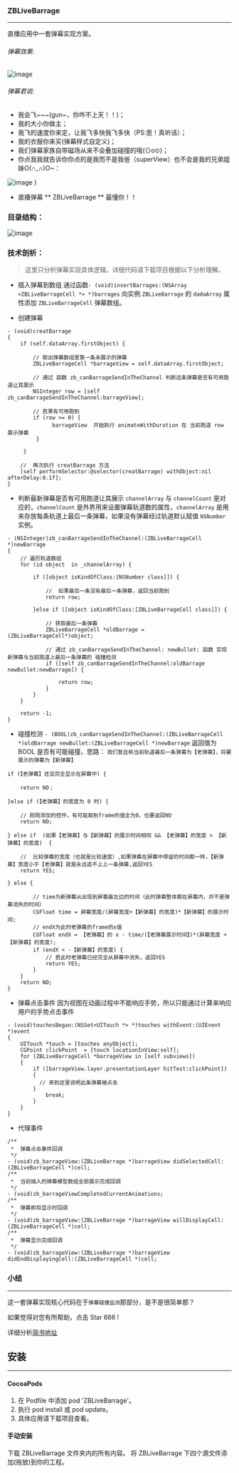### ZBLiveBarrage
***

直播应用中一套弹幕实现方案。

###### 弹幕效果:
![image](https://github.com/zhang-bao/ZBLiveBarrage/blob/master/barrageEffect.gif)


###### 弹幕君说:
-  我会飞~~~(gun~，你咋不上天！！)；
- 我的大小你做主；
- 我飞的速度你来定，让我飞多快我飞多快（PS:恩！真听话）；
- 我的衣服你来买(弹幕样式自定义)；
- 我们弹幕家族自带磁场从来不会叠加碰撞的哦(⊙o⊙)；
- 你点我我就告诉你你点的是我而不是我爸（superView）也不会是我的兄弟姐妹O(∩_∩)O~：

![image](http://upload-images.jianshu.io/upload_images/1874013-2577c13823d6b53c.png?imageMogr2/auto-orient/strip%7CimageView2/2/w/1240)
)
- 直播弹幕 ** ZBLiveBarrage ** 最懂你！！

### 目录结构：
![image](http://upload-images.jianshu.io/upload_images/1874013-afa91c4f92aae840.png?imageMogr2/auto-orient/strip%7CimageView2/2/w/1240)

### 技术剖析：
> 这里只分析弹幕实现具体逻辑，详细代码请下载项目根据以下分析理解。

- 插入弹幕到数组
通过函数`- (void)insertBarrages:(NSArray <ZBLiveBarrageCell *> *)barrages`
向实例 `ZBLiveBarrage`  的 `dadaArray` 属性添加 `ZBLiveBarrageCell` 弹幕数组。

- 创建弹幕

```
- (void)creatBarrage
{
    if (self.dataArray.firstObject) {
        
        // 取出弹幕数组里第一条未展示的弹幕
        ZBLiveBarrageCell *barrageView = self.dataArray.firstObject;
        
        // 通过 函数 zb_canBarrageSendInTheChannel 判断这条弹幕是否有可用跑道让其展示
        NSInteger row = [self zb_canBarrageSendInTheChannel:barrageView];

        // 若果有可用跑到
        if (row >= 0) { 
              barrageView  开始执行 animateWithDuration 在 当前跑道 row 展示弹幕
         }

     }

    //  再次执行 creatBarrage 方法
    [self performSelector:@selector(creatBarrage) withObject:nil afterDelay:0.1f];
}
``` 
- 判断最新弹幕是否有可用跑道让其展示
 `channelArray` 与 `channelCount` 是对应的，`channelCount` 是外界用来设置弹幕轨道数的属性，`channelArray` 是用来存放每条轨道上最后一条弹幕，如果没有弹幕经过轨道默认赋值 `NSNumber ` 实例。

```
- (NSInteger)zb_canBarrageSendInTheChannel:(ZBLiveBarrageCell *)newBarrage
{
    // 遍历轨道数组
    for (id object  in _channelArray) {

        if ([object isKindOfClass:[NSNumber class]]) {
            
            //  如果最后一条没有最后一条弹幕，返回当前跑到
            return row;
            
        }else if ([object isKindOfClass:[ZBLiveBarrageCell class]]) { 

            // 获取最后一条弹幕
            ZBLiveBarrageCell *oldBarrage = (ZBLiveBarrageCell*)object;
            
            // 通过 zb_canBarrageSendInTheChannel: newBullet: 函数 实现新弹幕与当前跑道上最后一条弹幕的 碰撞检测
            if ([self zb_canBarrageSendInTheChannel:oldBarrage newBullet:newBarrage]) {
                
                return row;
            }
        }
    }
    
    return -1;
}
```
- 碰撞检测
`- (BOOL)zb_canBarrageSendInTheChannel:(ZBLiveBarrageCell *)oldBarrage newBullet:(ZBLiveBarrageCell *)newBarrage`
返回值为 BOOL 是否有可能碰撞，思路：
`我们暂且称当前轨道最后一条弹幕为【老弹幕】，将要展示的弹幕为【新弹幕】`

```
if (【老弹幕】还没完全显示在屏幕中) {

    return NO；

}else if (【老弹幕】的宽度为 0 时) {

    // 刚刚添加的控件，有可能取到frame的值全为0，也要返回NO
    return NO;

} else if  (如果【老弹幕】与【新弹幕】的展示时间相同 && 【老弹幕】的宽度 > 【新弹幕】的宽度)  {

    //  比较弹幕的宽度（也就是比较速度）,如果弹幕在屏幕中停留的时间都一样，【新弹幕】宽度小于【老弹幕】就是永远追不上上一条弹幕,返回YES
    return YES;

} else {

        // time为新弹幕从出现到屏幕最左边的时间（此时弹幕整体都在屏幕内，并不是弹幕消失的时间）
        CGFloat time = 屏幕宽度/(屏幕宽度+【新弹幕】的宽度)*【新弹幕】的展示时间;
        // endX为此时老弹幕的frame的x值
        CGFloat endX = 【老弹幕】的 x - time/(【老弹幕展示时间】)*(屏幕宽度 + 【新弹幕】的宽度);
        if (endX < -【新弹幕】的宽度) {
            // 若此时老弹幕已经完全从屏幕中消失，返回YES
            return YES;
        }
    }
    return NO;
}

```

- 弹幕点击事件
因为视图在动画过程中不能响应手势，所以只能通过计算来响应用户的手势点击事件

```
- (void)touchesBegan:(NSSet<UITouch *> *)touches withEvent:(UIEvent *)event
{
    UITouch *touch = [touches anyObject];
    CGPoint clickPoint  = [touch locationInView:self];
    for (ZBLiveBarrageCell *barrageView in [self subviews])
    {
        if ([barrageView.layer.presentationLayer hitTest:clickPoint])
        { 
          // 来到这里说明此条弹幕被点击
        }
            break;
        }
    }
}
```
- 代理事件

```
/**
 *  弹幕点击事件回调
 */
- (void)zb_barrageView:(ZBLiveBarrage *)barrageView didSelectedCell:(ZBLiveBarrageCell *)cell;
/**
 *  当前插入的弹幕模型数组全部展示完成回调
 */
- (void)zb_barrageViewCompletedCurrentAnimations;
/**
 *  弹幕即将显示时回调
 */
- (void)zb_barrageView:(ZBLiveBarrage *)barrageView willDisplayCell:(ZBLiveBarrageCell *)cell;
/**
 *  弹幕显示完成回调
 */
- (void)zb_barrageView:(ZBLiveBarrage *)barrageView didEndDisplayingCell:(ZBLiveBarrageCell *)cell;
```

### 小结
***

这一套弹幕实现核心代码在于`弹幕碰撞监测`那部分，是不是很简单那？

如果觉得对您有所帮助，点击 Star 666 !

详细分析[简书地址](http://www.jianshu.com/p/46039a38d170) 


## 安装
***

#### CocoaPods
1. 在 Podfile 中添加 pod 'ZBLiveBarrage'。
2. 执行 pod install 或 pod update。
3. 具体应用请下载项目查看。

#### 手动安装
下载 ZBLiveBarrage 文件夹内的所有内容。
将 ZBLiveBarrage 下四个源文件添加(拖放)到你的工程。
